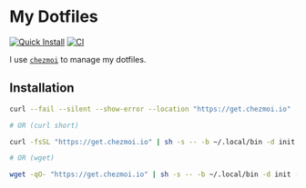# My Dotfiles

[![Quick Install](https://github.com/georgewitteman/dotfiles/actions/workflows/one_line_install.yml/badge.svg)](https://github.com/georgewitteman/dotfiles/actions/workflows/one_line_install.yml) [![CI](https://github.com/georgewitteman/dotfiles/actions/workflows/ci.yml/badge.svg)](https://github.com/georgewitteman/dotfiles/actions/workflows/ci.yml)

I use [`chezmoi`](https://www.chezmoi.io/) to manage my dotfiles.

## Installation

```bash
curl --fail --silent --show-error --location "https://get.chezmoi.io" | sh -s -- -b "${HOME}/.local/bin" -d init --apply georgewitteman

# OR (curl short)

curl -fsSL "https://get.chezmoi.io" | sh -s -- -b ~/.local/bin -d init -a georgewitteman

# OR (wget)

wget -qO- "https://get.chezmoi.io" | sh -s -- -b ~/.local/bin -d init -a georgewitteman
```
